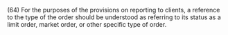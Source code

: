 (64) For the purposes of the provisions on reporting to clients, a reference to the type of the order should be understood as referring to its status as a limit order, market order, or other specific type of order.